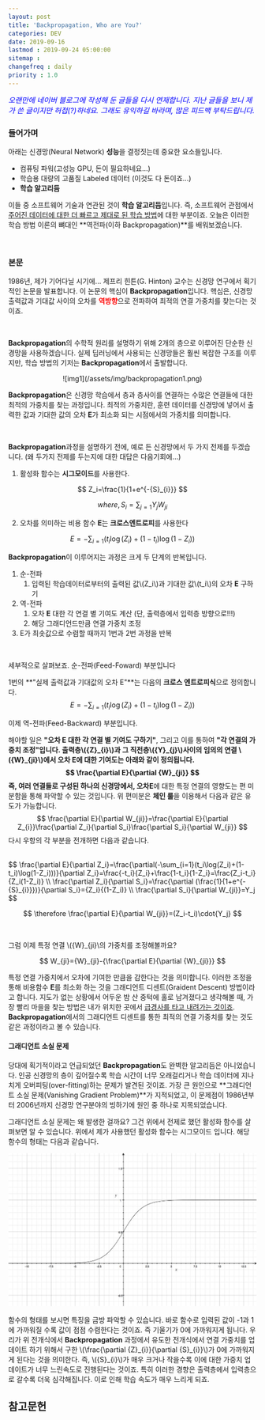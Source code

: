 ```yaml
---
layout: post
title: 'Backpropagation, Who are You?'
categories: DEV
date: 2019-09-16
lastmod : 2019-09-24 05:00:00
sitemap :
changefreq : daily
priority : 1.0
---
```




<span style="font-size:11pt;color:blue">*오랜만에 네이버 블로그에 작성해 둔 글들을 다시 연재합니다. 지난 글들을 보니 제가 쓴 글이지만 허접(?)하네요. 그래도 유익하길 바라며, 많은 피드백 부탁드립니다.*</span>

### 들어가며

 아래는 신경망(Neural Network) **성능**을 결정짓는데 중요한 요소들입니다. 

* 컴퓨팅 파워(고성능 GPU, 돈이 필요하네요...)
* 학습용 대량의 고품질 Labeled 데이터 (이것도 다 돈이죠...)
* **학습 알고리듬**

 이들 중 소프트웨어 기술과 연관된 것이 **학습 알고리듬**입니다. 즉, 소프트웨어 관점에서 <u>주어진 데이터에 대한 더 빠르고 제대로 된 학습 방법</u>에 대한 부분이죠. 오늘은 이러한 학습 방법 이론의 뼈대인 **역전파(이하 Backpropagation)**를 배워보겠습니다. 

<br>

### 본문

  1986년, 제가 기어다닐 시기에... 제프리 힌튼(G. Hinton) 교수는 신경망 연구에서 획기적인 논문을 발표합니다. 이 논문의 핵심이 **Backpropagation**입니다. 핵심은, 신경망 출력값과 기대값 사이의 오차를 <span style="color:red">**역방향**</span>으로 전파하여 최적의 연결 가중치를 찾는다는 것이죠. 

<br>

 **Backpropagation**의 수학적 원리를 설명하기 위해 2개의 층으로 이루어진 단순한 신경망을 사용하겠습니다. 실제 딥러닝에서 사용되는 신경망들은 훨씬 복잡한 구조를 이루지만, 학습 방법의 기저는 **Backpropagation**에서 출발합니다.  

<center>![img1](/assets/img/backpropagation1.png)</center>



 **Backpropagation**은 신경망 학습에서 층과 층사이를 연결하는 수많은 연결들에 대한 최적의 가중치를 찾는 과정입니다. 최적의 가중치란, 훈련 데이터를 신경망에 넣어서 출력한 값과 기대한 값의 오차 **E**가 최소화 되는 시점에서의 가중치를 의미합니다. 

<br>

 **Backpropagation**과정을 설명하기 전에, 예로 든 신경망에서 두 가지 전제를 두겠습니다. (왜 두가지 전제를 두는지에 대한 대답은 다음기회에...)



1. 활성화 함수는 **시그모이드**를 사용한다.


$$
Z_i=\frac{1}{1+e^{-{S}_{i}}}
$$

$$
where, S_i = \sum_{j=1}{Y_j}{W_{ji}}
$$



2. 오차를 의미하는 비용 함수 **E**는 **크로스엔트로피**를 사용한다


$$
E = -\sum_{i=1}(t_i\log(Z_i)+(1-t_i)\log(1-Z_i))
$$



**Backpropagation**이 이루어지는 과정은 크게 두 단계의 반복입니다. 



1. 순-전파
   1. 입력된 학습데이터로부터의 출력된 값\\(Z\_i\\)과 기대한 값\\(t\_i\\)의 오차 **E** 구하기
2. 역-전파
   1. 오차 **E** 대한 각 연결 별 기여도 계산 (단, 출력층에서 입력층 방향으로!!!)
   2. 해당 그래디언드만큼 연결 가중치 조정
3. E가 최솟값으로 수렴할 때까지 1번과 2번 과정을 반복

<br>

 세부적으로 살펴보죠. 순-전파(Feed-Foward) 부분입니다

1번의 **"실제 출력값과 기대값의 오차 E"**는 다음의 **크로스 엔트로피식**으로 정의합니다. 
$$
E = -\sum_{i=1}(t_i\log(Z_i)+(1-t_i)\log(1-Z_i))
$$

이제 역-전파(Feed-Backward) 부분입니다.

해야할 일은 **"오차 E 대한 각 연결 별 기여도 구하기"**, 그리고 이를 통하여 **"각 연결의 가중치 조정"**입니다. 출력층\\({Z}\_{i}\\)과 그 직전층\\({Y}\_{j}\\)사이의 임의의 연결 \\({W}\_{ji}\\)에서 오차 **E**에 대한 기여도는 아래와 같이 정의됩니다. 
$$
\frac{\partial E}{\partial {W}_{ji}}
$$
즉, 여러 연결들로 구성된 하나의 신경망에서, 오차**E**에 대한 특정 연결의 영향도는 편 미분함을 통해 파악할 수 있는 것입니다. 위 편미분은 **체인 룰**을 이용해서 다음과 같은 유도가 가능합니다. 
$$
\frac{\partial E}{\partial W_{ji}}=\frac{\partial E}{\partial Z_{i}}\frac{\partial Z_i}{\partial S_i}\frac{\partial S_i}{\partial W_{ji}}
$$
다시 우항의 각 부분을 전개하면 다음과 같습니다. 

<br>
$$
\frac{\partial E}{\partial Z_i}=\frac{\partial(-\sum_{i=1}(t_i\log(Z_i)+(1-t_i)\log(1-Z_i)))}{\partial Z_i}=\frac{-t_i}{Z_i}+\frac{1-t_i}{1-Z_i}=\frac{Z_i-t_i}{Z_i(1-Z_i)}
\\
\frac{\partial Z_i}{\partial S_i}=\frac{\partial (\frac{1}{1+e^{-{S}_{i}}})}{\partial S_i}={Z_i}{(1-Z_i)}
\\
\frac{\partial S_i}{\partial W_{ji}}=Y_j
$$

$$
\therefore \frac{\partial E}{\partial W_{ji}}=(Z_i-t_i)\cdot{Y_j}
$$

<br>

그럼 이제 특정 연결 \\({W}\_{ji}\\의 가중치를 조정해볼까요?


$$
W_{ji}={W}_{ji}-{\frac{\partial E}{\partial {W}_{ji}}}
$$




 특정 연결 가중치에서 오차에 기여한 만큼을 감한다는 것을 의미합니다. 이러한 조정을 통해 비용함수 **E**를 최소화 하는 것을 그래디언트 디센트(Graident Descent) 방법이라고 합니다. 지도가 없는 상황에서 어두운 밤 산 중턱에 홀로 남겨졌다고 생각해볼 때, 가장 빨리 마을을 찾는 방법은 내가 위치한 곳에서 <u>급경사를 타고 내려가는 것이죠</u>. **Backpropagation**에서의 그래디언트 디센트를 통한 최적의 연결 가중치를 찾는 것도 같은 과정이라고 볼 수 있습니다.  



#### 그래디언트 소실 문제

 당대에 획기적이라고 언급되었던 **Backpropagation**도 완벽한 알고리듬은 아니었습니다. 인공 신경망의 층이 깊어질수록 학습 시간이 너무 오래걸리거나 학습 데이터에 지나치게 오버피팅(over-fitting)하는 문제가 발견된 것이죠. 가장 큰 원인으로 **그래디언트 소실 문제(Vanishing Gradient Problem)**가 지적되었고, 이 문제점이 1986년부터 2006년까지 신경망 연구분야의 빙하기에 원인 중 하나로 지목되었습니다. 



그래디언트 소실 문제는 왜 발생한 걸까요? 그건 위에서 전제로 했던 활성화 함수를 살펴보면 알 수 있습니다. 위에서 제가 사용했던 활성화 함수는 시그모이드 입니다. 해당 함수의 형태는 다음과 같습니다. 



![시그모이드](/assets/img/sigmoid.jpg)



함수의 형태를 보시면 특징을 금방 파악할 수 있습니다. 바로 함수로 입력된 값이 -1과 1에 가까워질 수록 값이 점점 수렴한다는 것이죠. 즉 기울기가 0에 가까워지게 됩니다. 우리가 위 전개식에서 **Backpropagation** 과정에서 유도한 전개식에서 연결 가중치를 업데이트 하기 위해서 구한 \\(\frac{\partial {Z}\_{i}}{\partial {S}\_{i}}\\\)가 0에 가까워지게 된다는 것을 의미한다. 즉, \\({S}\_{i}\\)가 매우 크거나 작을수록 이에 대한 가중치 업데이트가 너무 느린속도로 진행된다는 것이죠. 특히 이러한 경향은 출력층에서 입력층으로 갈수록 더욱 심각해집니다. 이로 인해 학습 속도가 매우 느리게 되죠. 

 



## 참고문헌

[1]:http://jaejunyoo.blogspot.com/2017/01/backpropagation.html